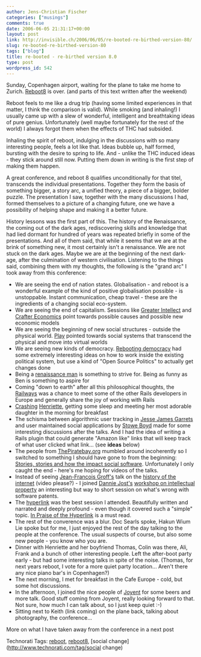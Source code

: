 ```yaml
---
author: Jens-Christian Fischer
categories: ["musings"]
comments: true
date: 2006-06-05 21:31:17+00:00
layout: post
link: http://invisible.ch/2006/06/05/re-booted-re-birthed-version-80/
slug: re-booted-re-birthed-version-80
tags: ["blog"]
title: re-booted - re-birthed version 8.0
type: post
wordpress_id: 542
---
```


Sunday, Copenhagen airport, waiting for the plane to take me home to Zurich. [Reboot8][1] is over. (and parts of this text written after the weekend)

Reboot feels to me like a drug trip (having some limited experiences in that matter, I think the comparison is valid). While smoking (and inhaling!) I usually came up with a slew of wonderful, intelligent and breathtaking ideas of pure genius. Unfortunately (well maybe fortunately for the rest of the world) I always forgot them when the effects of THC had subsided.

Inhaling the spirit of reboot, indulging in the discussions with so many interesting people, feels a lot like that. Ideas bubble up, half formed, bursting with the desire to spring to life. And - unlike the THC induced ideas - they stick around still now. Putting them down in writing is the first step of making them happen. 

A great conference, and reboot 8 qualifies unconditionally for that titel, transcends the individual presentations. Together they form the basis of something bigger, a story arc, a unified theory, a piece of a bigger, bolder puzzle. The presentation I saw, together with the many discussions I had, formed themselves to a picture of a changing future, one we have a possibility of helping shape and making it a better future.

History lessons was the first part of this. The history of the Renaissance, the coming out of the dark ages, rediscovering skills and knowledge that had lied dormant for hundred of years was repeated briefly in some of the presentations. And all of them said, that while it seems that we are at the brink of something new, it most certainly isn't a renaissance. We are not stuck on the dark ages. Maybe we are at the beginning of the next dark-age, after the culmination of western civilisation. Listening to the things said, combining them with my thoughts, the following is the "grand arc" I took away from this conference:

* We are seeing the end of nation states. Globalisation - and reboot is a wonderful example of the kind of positive globalisation possible - is unstoppable. Instant communication, cheap travel - these are the ingredients of a changing social eco-system.
* We are seeing the end of capitalism. Sessions like [Greater Intellect][2] and [Crafter Economics][3] point towards possible causes and possible new economic models
* We are seeing the beginning of new social structures - outside the physical world. [Play][4] pointed towards social systems that transcend the physical and move into virtual worlds
* We are seeing new kinds of democracy. [Rebooting democracy][5] had some extremely interesting ideas on how to work inside the existing political system, but use a kind of "Open Source Politics" to actually get changes done
* Being a [renaissance man][6] is something to strive for. Being as funny as Ben is something to aspire for
* Coming "down to earth" after all this philosophical thoughts, the [Railways][7] was a chance to meet some of the other Rails developers in Europe and generally share the joy of working with Rails
* [Crashing][8] [Henriette][9], getting some sleep and meeting her most adorable daughter in the morning for breakfast
* The schisma between algorithmic user tracking in [Jesse James Garrets][10] and user maintained social applications by [Stowe Boyd][11] made for some interesting discussions after the talks. And I had the idea of writing a Rails plugin that could generate "Amazon like" links that will keep track of what user clicked what link... (see **ideas** below)
* The people from [ThePiratebay.org][12] mumbled around incoherently so I switched to something I should have gone to from the beginning: [Stories, stories and how the impact social software][20]. Unfortunately I only caught the end - here's me hoping for videos of the talks.
* Instead of seeing [Jean-Francois Groff's][14] talk on the [history of the internet][13] (video please?) - I joined [Dannie Jost's][15] [workshop on intellectual property][16] an interesting but way to short session on what's wrong with software patents.
* The [hyperlink][17] was the best session I attended. Beautifully written and narrated and deeply profound - even though it covered such a "simple" topic. [In Praise of the Hyperlink][18] is a must read.
* The rest of the converence was a blur. Doc Searls spoke, Hakun Wium Lie spoke but for me, I just enjoyed the rest of the day talking to the people at the conference. The usual suspects of course, but also some new people - you know who you are.
* Dinner with Henriette and her boyfriend Thomas, Colin was there, Ali, Frank and a bunch of other interesting people. Left the after-boot party early - but had some interesting talks in spite of the noise. (Thomas, for next years reboot, I vote for a more quiet party location... Aren't there any nice piano bar's in Copenhagen?)
* The next morning, I met for breakfast in the Cafe Europe - cold, but some hot discussions.
* In the afternoon, I joined the nice people of [Joyent][19] for some beers and more talk. Good stuff coming from Joyent, really looking forward to that. Not sure, how much I can talk about, so I just keep quiet :-)
* Sitting next to Keith (link coming) on the plane back, talking about photography, the conference...

More on what I have taken away from the conference in a next post
 

[1]: http://reboot.dk
[2]: http://reboot.dk/wiki/General_Intellect_-_or_the_Renaissance_of_Karl_Marx
[3]: http://reboot.dk/wiki/Crafter_Economics
[4]: http://reboot.dk/wiki/Play
[5]: http://reboot.dk/wiki/Let%27s_reboot_democracy
[6]: http://www.benhammersley.com/Ben/Blog/637DD488-4A51-492C-807E-C9D8996DC972.html
[7]: http://reboot.dk/wiki/The_Railways
[8]: http://canicrash.org/
[9]: http://henrietteweber.com/
[10]: http://reboot.dk/wiki/Beyond_Tagging:_User-Generated_Information_Architecture
[11]: http://www.stoweboyd.com/message/2006/02/the_revolution_.html
[12]: http://reboot.dk/wiki/The_Grey_Commons
[13]: http://reboot.dk/wiki/From_Improbable_to_Unstoppable:_a_brief_history_of_the_World_Wide_Web
[14]: http://reboot.dk/wiki/User:JFG
[15]: http://uncondition.blogspot.com
[16]: http://uncondition.blogspot.com/2006/05/what-is-intellectual-property-in-time.html
[17]: http://reboot.dk/wiki/In_Praise_Of_The_Hyperlink
[18]: http://adactio.com/articles/1132/
[19]: http://joyeur.com/2006/05/29/copenhagen-meetup-this-saturday
[20]: http://reboot.dk/wiki/What_social_software_can_learn_from_Homer%2C_Dickens%2C_and_Marvel_Comics




Technorati Tags: [reboot](http://www.technorati.com/tag/reboot), [reboot8](http://www.technorati.com/tag/reboot8), [social change](http://www.technorati.com/tag/social change)
